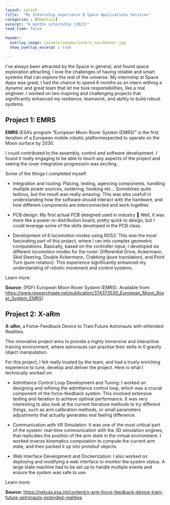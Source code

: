 ```yaml
---
layout: splash
title:  "My Internship experience @ Space Applications Services"
categories : [Robotics]
excerpt: "6 months internship (2023)"
read_time: false

header: 
  overlay_image: /assets/images/intern_sas/banner.jpg
  show_overlay_excerpt : true

---
```


I've always been attracted by the Space in general, and found space exploration attracting. I love the challenges of  having reliable and smart systems that can explore the rest of the universe.
My internship at Space Apps was great, I had the chance to spend 6 months as an intern withing a dynamic and great team that let me took responsibilities, like a real engineer. I worked on two inspiring and challenging projects that significantly enhanced my resilience, teamwork, and ability to build robust systems.

## **Project 1: EMRS** 

**EMRS** (ESA’s program “European Moon Rover System (EMRS)” is the first iteration of a European mobile robotic platformexpected to operate on the Moon surface by 2030.

I could contributed to the assembly, control and software development. I found it really engaging to be able to touch any aspects of the project and seeing the rover integration progression was exciting.

Some of the things I completed myself:
- Integration and routing: Placing, testing, agencing components, handling multiple power sources, soldering, hooking etc... Sometimes quite tedious, but the result was really amazing. This was also usefull in understanding how the software should interact with the hardware, and how different components are interconnected and work together.

- PCB design: My first actual PCB designed used in industry 🎉 Well, it was more like a power re-distribution board, pretty quick to design, but I could leverage some of the skills developed in the PCB class.

- Development of 6 locomotion modes using ROS2: This was the most fascinating part of this project, where I ran into complex geometric computations. Basically, based on the controller input, I developed six different locomotion modes for the rover: Differential Drive, Ackermann, Skid Steering, Double Ackermann, Crabbing (pure translation), and Point Turn (pure rotation). This experience significantly enhanced my understanding of robotic movement and control systems.

Learn more: 

**Source:** (PDF) European Moon Rover System (EMRS). Available from: https://www.researchgate.net/publication/374373530_European_Moon_Rover_System_EMRS)


## **Project 2: X-aRm** 

**X-aRm**, a Force-Feedback Device to Train Future Astronauts with eXtended Realities.

This innovative project aims to provide a highly immersive and interactive training environment, where astronauts can practise their skills in 0 gravity object manipulation. 

For this project, I felt really trusted by the team, and had a truely enriching experience to tune, develop and deliver the project. Here is what I technically worked on: 

- Admittance Control Loop Development and Tuning: I worked on designing and refining the admittance control loop, which was a crucial component of the force-feedback system. This involved extensive testing and iteration to achieve optimal performance. It was very interesting to also look at the current literature methods to try different things, such as arm calibration methods, or small parameters adjustments that actually generates real feeling difference.

- Communication with VR Simulation: It was one of the most critical part of the system: real-time communication with the 3D simulation engines, that replicates the position of the arm state in the virtual environment. I worked inverse kinematics computation to compute the current arm state, and then packed it up into protobuf objects. 

- Web Interface Development and Dockerization: I also worked on deploying and modifying a web interface to monitor the system status. A large state machine had to be set up to handle multiple events and ensure the system was safe to use.

Learn more: 

**Source:** https://nebula.esa.int/content/x-arm-force-feedback-device-train-future-astronauts-extended-realities

